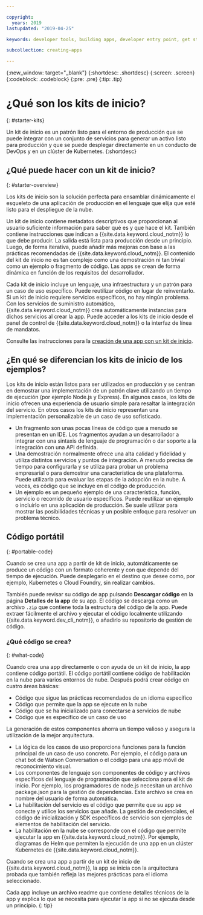 ```yaml
---

copyright:
  years: 2019
lastupdated: "2019-04-25"

keywords: developer tools, building apps, developer entry point, get started coding, starter kit

subcollection: creating-apps

---
```

{:new_window: target="_blank"}
{:shortdesc: .shortdesc}
{:screen: .screen}
{:codeblock: .codeblock}
{:pre: .pre}
{:tip: .tip}

# ¿Qué son los kits de inicio?
{: #starter-kits}

Un kit de inicio es un patrón listo para el entorno de producción que se puede integrar con un conjunto de servicios para generar un activo listo para producción y que se puede desplegar directamente en un conducto de DevOps y en un clúster de Kubernetes.
{:shortdesc}

## ¿Qué puede hacer con un kit de inicio?
{: #starter-overview}

Los kits de inicio son la solución perfecta para ensamblar dinámicamente el esqueleto de una aplicación de producción en el lenguaje que elija que esté listo para el despliegue de la nube. 

Un kit de inicio contiene metadatos descriptivos que proporcionan al usuario suficiente información para saber qué es y que hace el kit. También contiene instrucciones que indican a {{site.data.keyword.cloud_notm}} lo que debe producir. La salida está lista para producción desde un principio. Luego, de forma iterativa, puede añadir más mejoras con base a las prácticas recomendadas de {{site.data.keyword.cloud_notm}}. El contenido del kit de inicio no es tan complejo como una demostración ni tan trivial como un ejemplo o fragmento de código. Las apps se crean de forma dinámica en función de los requisitos del desarrollador.

Cada kit de inicio incluye un lenguaje, una infraestructura y un patrón para un caso de uso específico. Puede reutilizar código en lugar de reinventarlo. Si un kit de inicio requiere servicios específicos, no hay ningún problema. Con los servicios de suministro automático, {{site.data.keyword.cloud_notm}} crea automáticamente instancias para dichos servicios al crear la app. Puede acceder a los kits de inicio desde el panel de control de {{site.data.keyword.cloud_notm}} o la interfaz de línea de mandatos.

Consulte las instrucciones para la [creación de una app con un kit de inicio](/docs/apps?topic=creating-apps-tutorial-starterkit).

## ¿En qué se diferencian los kits de inicio de los ejemplos?
Los kits de inicio están listos para ser utilizados en producción y se centran en demostrar una implementación de un patrón clave utilizando un tiempo de ejecución (por ejemplo Node.js y Express). En algunos casos, los kits de inicio ofrecen una experiencia de usuario simple para resaltar la integración del servicio. En otros casos los kits de inicio representan una implementación personalizable de un caso de uso sofisticado.

* Un fragmento son unas pocas líneas de código que a menudo se presentan en un IDE. Los fragmentos ayudan a un desarrollador a integrar con una sintaxis de lenguaje de programación o dar soporte a la integración con una API definida.
* Una demostración normalmente ofrece una alta calidad y fidelidad y utiliza distintos servicios y puntos de integración. A menudo precisa de tiempo para configurarla y se utiliza para probar un problema empresarial o para demostrar una característica de una plataforma. Puede utilizarla para evaluar las etapas de la adopción en la nube. A veces, es código que se incluye en el código de producción.
* Un ejemplo es un pequeño ejemplo de una característica, función, servicio o recorrido de usuario específicos. Puede reutilizar un ejemplo o incluirlo en una aplicación de producción. Se suele utilizar para mostrar las posibilidades técnicas y un posible enfoque para resolver un problema técnico.

## Código portátil
{: #portable-code}

Cuando se crea una app a partir de kit de inicio, automáticamente se produce un código con un formato coherente y con que depende del tiempo de ejecución. Puede desplegarlo en el destino que desee como, por ejemplo, Kubernetes o Cloud Foundry, sin realizar cambios.

También puede revisar su código de app pulsando **Descargar código** en la página **Detalles de la app** de su app. El código se descarga como un archivo `.zip` que contiene toda la estructura del código de la app. Puede extraer fácilmente el archivo y ejecutar el código localmente utilizando {{site.data.keyword.dev_cli_notm}}, o añadirlo su repositorio de gestión de código.

### ¿Qué código se crea?
{: #what-code}

Cuando crea una app directamente o con ayuda de un kit de inicio, la app contiene código portátil. El código portátil contiene código de habilitación en la nube para varios entornos de nube. Después podrá crear código en cuatro áreas básicas:
* Código que sigue las prácticas recomendados de un idioma específico
* Código que permite que la app se ejecute en la nube
* Código que se ha inicializado para conectarse a servicios de nube
* Código que es específico de un caso de uso

La generación de estos componentes ahorra un tiempo valioso y asegura la utilización de la mejor arquitectura.

* La lógica de los casos de uso proporciona funciones para la función principal de un caso de uso concreto. Por ejemplo, el código para un chat bot de Watson Conversation o el código para una app móvil de reconocimiento visual.
* Los componentes de lenguaje son componentes de código y archivos específicos del lenguaje de programación que selecciona para el kit de inicio. Por ejemplo, los programadores de node.js necesitan un archivo package.json para la gestión de dependencias. Este archivo se crea en nombre del usuario de forma automática.
* La habilitación del servicio es el código que permite que su app se conecte y utilice los servicios que añade. La gestión de credenciales, el código de inicialización y SDK específicos de servicio son ejemplos de elementos de habilitación del servicio.
* La habilitación en la nube se corresponde con el código que permite ejecutar la app en {{site.data.keyword.cloud_notm}}. Por ejemplo, diagramas de Helm que permiten la ejecución de una app en un clúster Kubernetes de {{site.data.keyword.cloud_notm}}.

Cuando se crea una app a partir de un kit de inicio de {{site.data.keyword.cloud_notm}}, la app se inicia con la arquitectura probada que también refleja las mejores prácticas para el idioma seleccionado.

Cada app incluye un archivo readme que contiene detalles técnicos de la app y explica lo que se necesita para ejecutar la app si no se ejecuta desde un principio.
{: tip}
